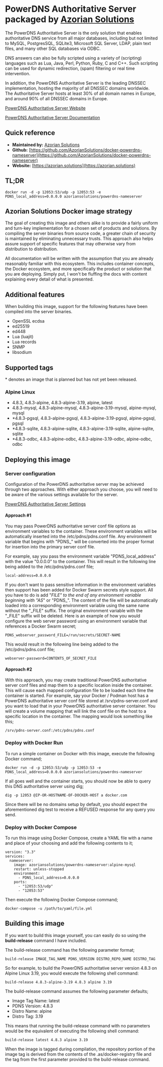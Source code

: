 # PowerDNS Authoritative Server packaged by [Azorian Solutions](https://azorian.solutions)

The PowerDNS Authoritative Server is the only solution that enables authoritative DNS service from all major databases,
including but not limited to MySQL, PostgresSQL, SQLite3, Microsoft SQL Server, LDAP, plain text files, and many other
SQL databases via ODBC.

DNS answers can also be fully scripted using a variety of (scripting) languages such as Lua, Java, Perl, Python, Ruby,
C and C++. Such scripting can be used for dynamic redirection, (spam) filtering or real time intervention.

In addition, the PowerDNS Authoritative Server is the leading DNSSEC implementation, hosting the majority of all DNSSEC
domains worldwide. The Authoritative Server hosts at least 30% of all domain names in Europe, and around 90% of all
DNSSEC domains in Europe.

[PowerDNS Authoritative Server Website](https://www.powerdns.com/auth.html)

[PowerDNS Authoritative Server Documentation](https://doc.powerdns.com/authoritative/)

## Quick reference

- **Maintained by:** [Azorian Solutions](https://github.com/AzorianSolutions)
- **Github:** [https://github.com/AzorianSolutions/docker-powerdns-nameserver](https://github.com/AzorianSolutions/docker-powerdns-nameserver)
- **Website:** [https://azorian.solutions](https://azorian.solutions)

## TL;DR

    docker run -d -p 12053:53/udp -p 12053:53 -e PDNS_local_address=0.0.0.0 azoriansolutions/powerdns-nameserver

## Azorian Solutions Docker image strategy

The goal of creating this image and others alike is to provide a fairly uniform and turn-key implementation for a
chosen set of products and solutions. By compiling the server binaries from source code, a greater chain of security
is maintained by eliminating unnecessary trusts. This approach also helps assure support of specific features that
may otherwise vary from distribution to distribution.

All documentation will be written with the assumption that you are already reasonably familiar with this ecosystem.
This includes container concepts, the Docker ecosystem, and more specifically the product or solution that you are
deploying. Simply put, I won't be fluffing the docs with content explaining every detail of what is presented.

## Additional features

When building this image, support for the following features have been compiled into the server binaries.

- OpenSSL ecdsa
- ed25519
- ed448
- Lua (luajit)
- Lua records
- SNMP
- libsodium

## Supported tags

\* denotes an image that is planned but has not yet been released.

### Alpine Linux

- 4.8.3, 4.8.3-alpine, 4.8.3-alpine-3.19, alpine, latest
- 4.8.3-mysql, 4.8.3-alpine-mysql, 4.8.3-alpine-3.19-mysql, alpine-mysql, mysql
- *4.8.3-pgsql, 4.8.3-alpine-pgsql, 4.8.3-alpine-3.19-pgsql, alpine-pgsql, pgsql
- *4.8.3-sqlite, 4.8.3-alpine-sqlite, 4.8.3-alpine-3.19-sqlite, alpine-sqlite, sqlite
- *4.8.3-odbc, 4.8.3-alpine-odbc, 4.8.3-alpine-3.19-odbc, alpine-odbc, odbc

## Deploying this image

### Server configuration

Configuration of the PowerDNS authoritative server may be achieved through two approaches. With either approach
you choose, you will need to be aware of the various settings available for the server.

[PowerDNS Authoritative Server Settings](https://doc.powerdns.com/authoritative/settings.html)

#### Approach #1

You may pass PowerDNS authoritative server conf file options as environment variables to the container.
These environment variables will be automatically inserted into the /etc/pdns/pdns.conf file. Any environment variable
that begins with "PDNS_" will be converted into the proper format for insertion into the primary server conf file.

For example, say you pass the environment variable "PDNS_local_address" with the value "0.0.0.0" to the container.
This will result in the following line being added to the /etc/pdns/pdns.conf file;

    local-address=0.0.0.0

If you don't want to pass sensitive information in the environment variables then support has been added for
Docker Swarm secrets style support. All you have to do is add "_FILE" to the end of any environment variable
beginning with "AS_" or "PDNS_". The content of the file will be automatically loaded into a corresponding
environment variable using the same name without the "_FILE" suffix. The original environment variable
with the "_FILE" suffix will be deleted. Here is an example of how you would configure the web server password
using an environment variable that references a Docker Swarm secret;

    PDNS_webserver_password_FILE=/run/secrets/SECRET-NAME

This would result in the following line being added to the /etc/pdns/pdns.conf file;

    webserver-password=CONTENTS_OF_SECRET_FILE

#### Approach #2

With this approach, you may create traditional PowerDNS authoritative server conf files and map them to a specific
location inside the container. This will cause each mapped configuration file to be loaded each time the container
is started. For example, say your Docker / Podman host has a PowerDNS authoritative server conf file stored
at /srv/pdns-server.conf and you want to load that in your PowerDNS authoritative server container.
You will create a volume mapping that will link the conf file on the host to a specific location in the container.
The mapping would look something like this;

    /srv/pdns-server.conf:/etc/pdns/pdns.conf

### Deploy with Docker Run

To run a simple container on Docker with this image, execute the following Docker command;

    docker run -d -p 12053:53/udp -p 12053:53 -e PDNS_local_address=0.0.0.0 azoriansolutions/powerdns-nameserver

If all goes well and the container starts, you should now be able to query this DNS authoritative server using dig;

    dig -p 12053 @IP-OR-HOSTNAME-OF-DOCKER-HOST a docker.com

Since there will be no domains setup by default, you should expect the aforementioned dig test to receive
a REFUSED response for any query you send.

### Deploy with Docker Compose

To run this image using Docker Compose, create a YAML file with a name and place of your choosing and add
the following contents to it;

    version: "3.3"
    services:
      nameserver:
        image: azoriansolutions/powerdns-nameserver:alpine-mysql
        restart: unless-stopped
        environment:
          - PDNS_local_address=0.0.0.0
        ports:
          - "12053:53/udp"
          - "12053:53"

Then execute the following Docker Compose command;

    docker-compose -u /path/to/yaml/file.yml

## Building this image

If you want to build this image yourself, you can easily do so using the **build-release** command I have included.

The build-release command has the following parameter format;

    build-release IMAGE_TAG_NAME PDNS_VERSION DISTRO_REPO_NAME DISTRO_TAG

So for example, to build the PowerDNS authoritative server version 4.8.3 on Alpine Linux 3.19, you would execute
the following shell command:

    build-release 4.8.3-alpine-3.19 4.8.3 alpine 3.19

The build-release command assumes the following parameter defaults;

- Image Tag Name: latest
- PDNS Version: 4.8.3
- Distro Name: alpine
- Distro Tag: 3.19

This means that running the build-release command with no parameters would be the equivalent of executing
the following shell command:

    build-release latest 4.8.3 alpine 3.19

When the image is tagged during compilation, the repository portion of the image tag is derived from the contents
of the .as/docker-registry file and the tag from the first parameter provided to the build-release command.
